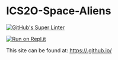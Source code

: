 # ICS2O-Space-Aliens
[![GitHub's Super Linter](https://github.com/ICS20-Programming-Angelo-Pintilie/ICS2O-Space-Aliens/workflows/GitHub's%20Super%20Linter/badge.svg)](https://github.com/ICS20-Programming-Angelo-Pintilie/ICS2O-Space-Aliens/actions)



[![Run on Repl.it](https://repl.it/badge/github/ICS20-Programming-Angelo-Pintilie/ICS2O-Space-Aliens>)](https://repl.it/github/ICS20-Programming-Angelo-Pintilie/ICS2O-Space-Aliens>)



This site can be found at: [https://<OWNER>.github.io/<REPOSITORY>](https://<ICS20-Programming-Angelo-Pintilie>.github.io/ICS2O-Space-Aliens>)